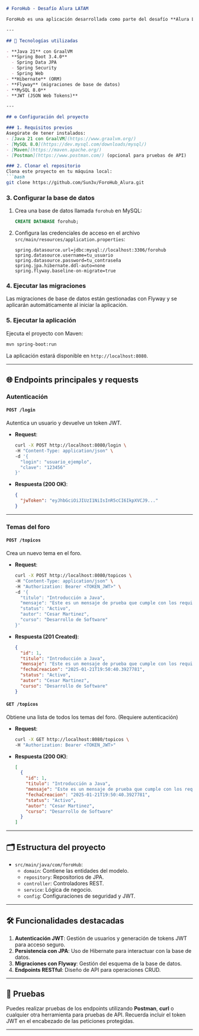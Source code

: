 ```markdown
# ForoHub - Desafío Alura LATAM

ForoHub es una aplicación desarrollada como parte del desafío **Alura LATAM**, cuyo objetivo es construir una plataforma para la gestión y autenticación de usuarios en un foro de discusión. Este proyecto incluye funcionalidades como la creación de usuarios, autenticación mediante tokens JWT y un backend robusto con Spring Boot.

---

## 🚀 Tecnologías utilizadas

- **Java 21** con GraalVM
- **Spring Boot 3.4.0**
  - Spring Data JPA
  - Spring Security
  - Spring Web
- **Hibernate** (ORM)
- **Flyway** (migraciones de base de datos)
- **MySQL 8.0**
- **JWT (JSON Web Tokens)**

---

## ⚙️ Configuración del proyecto

### 1. Requisitos previos
Asegúrate de tener instalados:
- [Java 21 con GraalVM](https://www.graalvm.org/)
- [MySQL 8.0](https://dev.mysql.com/downloads/mysql/)
- [Maven](https://maven.apache.org/)
- [Postman](https://www.postman.com/) (opcional para pruebas de API)

### 2. Clonar el repositorio
Clona este proyecto en tu máquina local:
```bash
git clone https://github.com/Sun3v/ForoHub_Alura.git
```

### 3. Configurar la base de datos
1. Crea una base de datos llamada `forohub` en MySQL:
   ```sql
   CREATE DATABASE forohub;
   ```
2. Configura las credenciales de acceso en el archivo `src/main/resources/application.properties`:
   ```properties
   spring.datasource.url=jdbc:mysql://localhost:3306/forohub
   spring.datasource.username=tu_usuario
   spring.datasource.password=tu_contraseña
   spring.jpa.hibernate.ddl-auto=none
   spring.flyway.baseline-on-migrate=true
   ```

### 4. Ejecutar las migraciones
Las migraciones de base de datos están gestionadas con Flyway y se aplicarán automáticamente al iniciar la aplicación.

### 5. Ejecutar la aplicación
Ejecuta el proyecto con Maven:
```bash
mvn spring-boot:run
```

La aplicación estará disponible en `http://localhost:8080`.

---

## 🌐 Endpoints principales y requests

### Autenticación
#### `POST /login`
Autentica un usuario y devuelve un token JWT.

- **Request**:
  ```bash
  curl -X POST http://localhost:8080/login \
  -H "Content-Type: application/json" \
  -d '{
    "login": "usuario_ejemplo",
    "clave": "123456"
  }'
  ```
- **Respuesta (200 OK)**:
  ```json
  {
    "jwToken": "eyJhbGciOiJIUzI1NiIsInR5cCI6IkpXVCJ9..."
  }
  ```

---

### Temas del foro
#### `POST /topicos`
Crea un nuevo tema en el foro.

- **Request**:
  ```bash
  curl -X POST http://localhost:8080/topicos \
  -H "Content-Type: application/json" \
  -H "Authorization: Bearer <TOKEN_JWT>" \
  -d '{
    "titulo": "Introducción a Java",
    "mensaje": "Este es un mensaje de prueba que cumple con los requisitos mínimos y máximos de longitud.",
    "status": "Activo",
    "autor": "Cesar Martinez",
    "curso": "Desarrollo de Software"
  }'
  ```
- **Respuesta (201 Created)**:
  ```json
  {
    "id": 1,
    "titulo": "Introducción a Java",
    "mensaje": "Este es un mensaje de prueba que cumple con los requisitos mínimos y máximos de longitud.",
    "fechaCreacion": "2025-01-21T19:50:40.3927781",
    "status": "Activo",
    "autor": "Cesar Martinez",
    "curso": "Desarrollo de Software"
  }
  ```

#### `GET /topicos`
Obtiene una lista de todos los temas del foro. (Requiere autenticación)

- **Request**:
  ```bash
  curl -X GET http://localhost:8080/topicos \
  -H "Authorization: Bearer <TOKEN_JWT>"
  ```

- **Respuesta (200 OK)**:
  ```json
  [
    {
      "id": 1,
      "titulo": "Introducción a Java",
      "mensaje": "Este es un mensaje de prueba que cumple con los requisitos mínimos y máximos de longitud.",
      "fechaCreacion": "2025-01-21T19:50:40.3927781",
      "status": "Activo",
      "autor": "Cesar Martinez",
      "curso": "Desarrollo de Software"
    }
  ]
  ```

---

## 🗂 Estructura del proyecto

- `src/main/java/com/foroHub`:
  - `domain`: Contiene las entidades del modelo.
  - `repository`: Repositorios de JPA.
  - `controller`: Controladores REST.
  - `service`: Lógica de negocio.
  - `config`: Configuraciones de seguridad y JWT.

---

## 🛠 Funcionalidades destacadas

1. **Autenticación JWT**: Gestión de usuarios y generación de tokens JWT para acceso seguro.
2. **Persistencia con JPA**: Uso de Hibernate para interactuar con la base de datos.
3. **Migraciones con Flyway**: Gestión del esquema de la base de datos.
4. **Endpoints RESTful**: Diseño de API para operaciones CRUD.

---

## 🧪 Pruebas

Puedes realizar pruebas de los endpoints utilizando **Postman**, **curl** o cualquier otra herramienta para pruebas de API. Recuerda incluir el token JWT en el encabezado de las peticiones protegidas.

---
```
